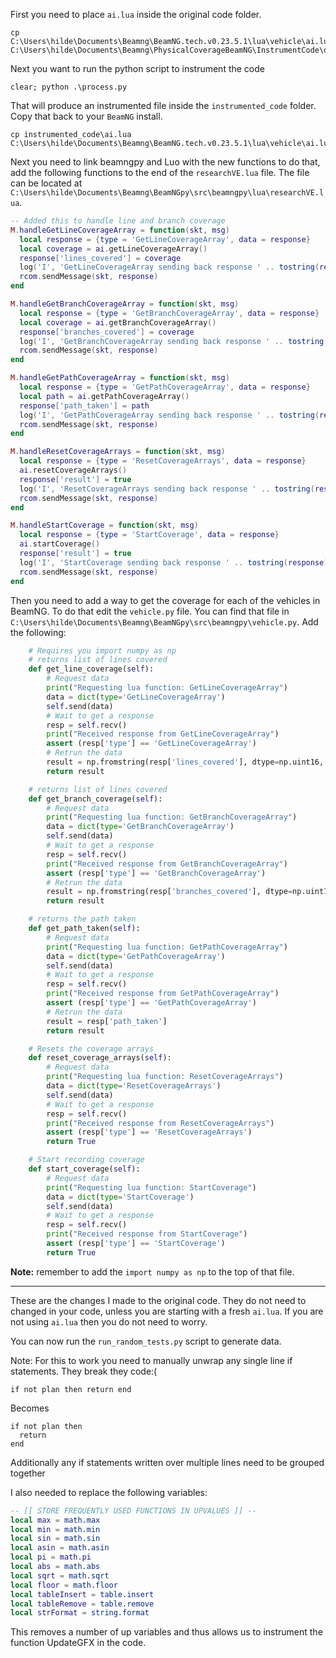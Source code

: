 First you need to place `ai.lua` inside the original code folder.

```shell
cp C:\Users\hilde\Documents\Beamng\BeamNG.tech.v0.23.5.1\lua\vehicle\ai.lua C:\Users\hilde\Documents\Beamng\PhysicalCoverageBeamNG\InstrumentCode\original_code\ai.lua
```

Next you want to run the python script to instrument the code
```shell
clear; python .\process.py
```

That will produce an instrumented file inside the `instrumented_code` folder. Copy that back to your `BeamNG` install.
```shell
cp instrumented_code\ai.lua C:\Users\hilde\Documents\Beamng\BeamNG.tech.v0.23.5.1\lua\vehicle\ai.lua 
```

Next you need to link beamngpy and Luo with the new functions to do that, add the following functions to the end of the `researchVE.lua` file. The file can be located at `C:\Users\hilde\Documents\Beamng\BeamNGpy\src\beamngpy\lua\researchVE.lua`. 

```lua
-- Added this to handle line and branch coverage
M.handleGetLineCoverageArray = function(skt, msg)
  local response = {type = 'GetLineCoverageArray', data = response}
  local coverage = ai.getLineCoverageArray()
  response['lines_covered'] = coverage
  log('I', 'GetLineCoverageArray sending back response ' .. tostring(response))
  rcom.sendMessage(skt, response)
end

M.handleGetBranchCoverageArray = function(skt, msg)
  local response = {type = 'GetBranchCoverageArray', data = response}
  local coverage = ai.getBranchCoverageArray()
  response['branches_covered'] = coverage
  log('I', 'GetBranchCoverageArray sending back response ' .. tostring(response))
  rcom.sendMessage(skt, response)
end

M.handleGetPathCoverageArray = function(skt, msg)
  local response = {type = 'GetPathCoverageArray', data = response}
  local path = ai.getPathCoverageArray()
  response['path_taken'] = path
  log('I', 'GetPathCoverageArray sending back response ' .. tostring(response))
  rcom.sendMessage(skt, response)
end

M.handleResetCoverageArrays = function(skt, msg)
  local response = {type = 'ResetCoverageArrays', data = response}
  ai.resetCoverageArrays()
  response['result'] = true
  log('I', 'ResetCoverageArrays sending back response ' .. tostring(response))
  rcom.sendMessage(skt, response)
end

M.handleStartCoverage = function(skt, msg)
  local response = {type = 'StartCoverage', data = response}
  ai.startCoverage()
  response['result'] = true
  log('I', 'StartCoverage sending back response ' .. tostring(response))
  rcom.sendMessage(skt, response)
end
```

Then you need to add a way to get the coverage for each of the vehicles in BeamNG. To do that edit the `vehicle.py` file. You can find that file in `C:\Users\hilde\Documents\Beamng\BeamNGpy\src\beamngpy\vehicle.py`. Add the following:
```python
    # Requires you import numpy as np
    # returns list of lines covered
    def get_line_coverage(self):
        # Request data
        print("Requesting lua function: GetLineCoverageArray")
        data = dict(type='GetLineCoverageArray')
        self.send(data)
        # Wait to get a response
        resp = self.recv()
        print("Received response from GetLineCoverageArray")
        assert (resp['type'] == 'GetLineCoverageArray')
        # Retrun the data
        result = np.fromstring(resp['lines_covered'], dtype=np.uint16, sep=' ')
        return result

    # returns list of lines covered
    def get_branch_coverage(self):
        # Request data
        print("Requesting lua function: GetBranchCoverageArray")
        data = dict(type='GetBranchCoverageArray')
        self.send(data)
        # Wait to get a response
        resp = self.recv()
        print("Received response from GetBranchCoverageArray")
        assert (resp['type'] == 'GetBranchCoverageArray')
        # Retrun the data
        result = np.fromstring(resp['branches_covered'], dtype=np.uint16, sep=' ')
        return result

    # returns the path taken
    def get_path_taken(self):
        # Request data
        print("Requesting lua function: GetPathCoverageArray")
        data = dict(type='GetPathCoverageArray')
        self.send(data)
        # Wait to get a response
        resp = self.recv()
        print("Received response from GetPathCoverageArray")
        assert (resp['type'] == 'GetPathCoverageArray')
        # Retrun the data
        result = resp['path_taken']
        return result

    # Resets the coverage arrays
    def reset_coverage_arrays(self):
        # Request data
        print("Requesting lua function: ResetCoverageArrays")
        data = dict(type='ResetCoverageArrays')
        self.send(data)
        # Wait to get a response
        resp = self.recv()
        print("Received response from ResetCoverageArrays")
        assert (resp['type'] == 'ResetCoverageArrays')
        return True

    # Start recording coverage
    def start_coverage(self):
        # Request data
        print("Requesting lua function: StartCoverage")
        data = dict(type='StartCoverage')
        self.send(data)
        # Wait to get a response
        resp = self.recv()
        print("Received response from StartCoverage")
        assert (resp['type'] == 'StartCoverage')
        return True
```

**Note:** remember to add the `import numpy as np` to the top of that file.


-----

These are the changes I made to the original code. They do not need to changed in your code, unless you are starting with a fresh `ai.lua`. If you are not using `ai.lua` then you do not need to worry.

You can now run the `run_random_tests.py` script to generate data.

Note: For this to work you need to manually unwrap any single line if statements. They break they code:(
```
if not plan then return end
```
Becomes
```
if not plan then
  return
end
```

Additionally any if statements written over multiple lines need to be grouped together


I also needed to replace the following variables:
```lua
-- [[ STORE FREQUENTLY USED FUNCTIONS IN UPVALUES ]] --
local max = math.max
local min = math.min
local sin = math.sin
local asin = math.asin
local pi = math.pi
local abs = math.abs
local sqrt = math.sqrt
local floor = math.floor
local tableInsert = table.insert
local tableRemove = table.remove
local strFormat = string.format
```

This removes a number of up variables and thus allows us to instrument the function UpdateGFX in the code.